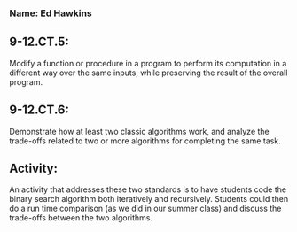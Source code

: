 ### Name: Ed Hawkins

## 9-12.CT.5: 
Modify a function or procedure in a program to perform its computation in a different way over the same inputs, while preserving the result of the overall program.

## 9-12.CT.6: 
Demonstrate how at least two classic algorithms work, and analyze the trade-offs related to two or more algorithms for completing the same task.

## Activity:
An activity that addresses these two standards is to have students code the binary search algorithm both iteratively and recursively. Students could then do a run time comparison (as we did in our summer class) and discuss the trade-offs between the two algorithms.